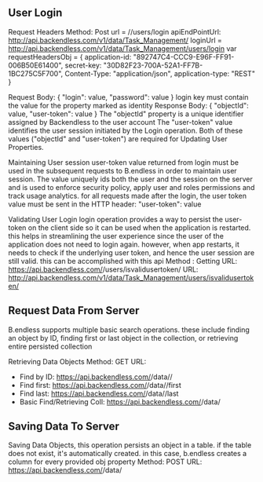 ## User Login

Request Headers
  Method: Post
  url = /<version name>/users/login
  apiEndPointUrl: http://api.backendless.com/v1/data/Task_Management/
  loginUrl = http://api.backendless.com/v1/data/Task_Management/users/login
  var requestHeadersObj =
  {
    application-id: "892747C4-CCC9-E96F-FF91-006B50E61400",
    secret-key: "30D82F23-700A-52A1-FF7B-1BC275C5F700",
    Content-Type: "application/json",
    application-type: "REST"
  }

Request Body:
{
  "login": value,
  "password": value
}
login key must contain the value for the property marked as identity
Response Body:
{
  "objectId": value,
  "user-token": value
}
The "objectId" property is a unique identifier assigned by Backendless to the user account
The "user-token" value identifies the user session initiated by the Login operation. Both of these values ("objectId" and "user-token") are required for Updating User Properties.

Maintaining User session
user-token value returned from login must be used in the subsequent requests to B.endless in order to maintain user session. The value uniquely ids both the user and the session on the server and is used to enforce security policy, apply user and roles permissions and track usage analytics. for all requests made after the login, the user token value must be sent in the HTTP header:
"user-token": value

Validating User Login
login operation provides a way to persist the user-token on the client side so it can be used when the application is restarted. this helps in streamlining the user experience since the user of the application does not need to login again. however, when app restarts, it needs to check if the underlying user token, and hence the user session are still valid. this can be accomplished with this api
Method : Getting
URL: https://api.backendless.com/<version>/users/isvalidusertoken/<userToken>
URL: http://api.backendless.com/v1/data/Task_Management/users/isvalidusertoken/<userToken>

## Request Data From Server

B.endless supports multiple basic search operations. these include finding an object by ID, finding first or last object in the collection, or retrieving entire persisted collection

Retrieving Data Objects
Method: GET
URL:
- Find by ID: https://api.backendless.com/<version>/data/<table-name>/<object-id>
- Find first: https://api.backendless.com/<version>/data/<table-name>/first
- Find last: https://api.backendless.com/<version>/data/<table-name>/last
- Basic Find/Retrieving Coll: https://api.backendless.com/<version>/data/<table-name>

## Saving Data To Server
Saving Data Objects, this operation persists an object in a table. if the table does not exist, it's automatically created. in this case, b.endless creates a column for every provided obj property
Method: POST
URL: https://api.backendless.com/<version>/data/<table-name>
